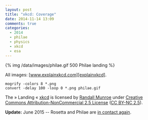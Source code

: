 ```yaml
---
layout: post
title: "xkcd: Coverage"
date: 2014-11-14 13:09
comments: true
categories:
  - 2014
  - philae
  - physics
  - xkcd
  - esa
---
```

{% img /data/images/philae.gif 500 Philae landing %}

All images: [www.explainxkcd.com][explainxkcd].

    mogrify -colors 8 *.png
    convert -delay 100 -loop 0 *.png philae.gif

The » Landing « [xkcd][xkcd] is licensed by [Randall Munroe][randall] under [Creative Commons
Attribution-NonCommercial 2.5 License][license] ([CC BY-NC 2.5][cc]).

**Update:** June 2015 -- Rosetta and Philae are [in contact again][blog].

[cc]: https://creativecommons.org/licenses/by-nc/2.5/ 
[blog]: http://blogs.esa.int/rosetta/
[explainxkcd]: http://www.explainxkcd.com/wiki/index.php/1446:_Landing
[randall]: https://www.xkcd.com/about/
[xkcd]: https://xkcd.com/1446/
[license]: https://www.xkcd.com/license.html
